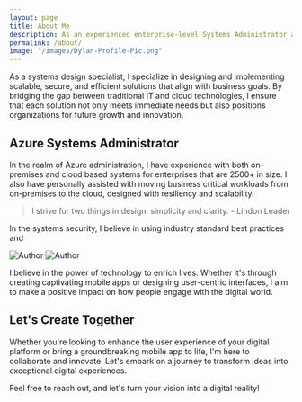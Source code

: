 ```yaml
---
layout: page
title: About Me
description: As an experienced enterprise-level Systems Administrator and Cloud Solutions Architect, I have a deep understanding of both the business and technological needs of organizations. My approach is rooted in identifying the unique challenges that organizations face, and crafting solutions that will most effectively solve those challenges.
permalink: /about/
image: "/images/Dylan-Profile-Pic.png"
---
```


As a systems design specialist, I specialize in designing and implementing scalable, secure, and efficient solutions that align with business goals. By bridging the gap between traditional IT and cloud technologies, I ensure that each solution not only meets immediate needs but also positions organizations for future growth and innovation.

## Azure Systems Administrator

In the realm of Azure administration, I have experience with both on-premises and cloud based systems for enterprises that are 2500+ in size. I also have personally assisted with moving business critical workloads from on-premises to the cloud, designed with resiliency and scalability.

> I strive for two things in design: simplicity and clarity. - Lindon Leader

In the systems security, I believe in using industry standard best practices and

<div class="gallery-box">
  <div class="gallery">
    <img src="/images/Azure-Cloud.png" loading="lazy" alt="Author">
    <img src="/images/AWS-Cloud.png" loading="lazy" alt="Author">
  </div>
  <!-- <em>Photo by <a href="https://www.pexels.com/@david-garrison-1128051/" target="_blank">David Garrison</a> on <a href="https://www.pexels.com/" target="_blank">Pexels</a></em> -->
</div>

I believe in the power of technology to enrich lives. Whether it's through creating captivating mobile apps or designing user-centric interfaces, I aim to make a positive impact on how people engage with the digital world.

## Let's Create Together

Whether you're looking to enhance the user experience of your digital platform or bring a groundbreaking mobile app to life, I'm here to collaborate and innovate. Let's embark on a journey to transform ideas into exceptional digital experiences.

Feel free to reach out, and let's turn your vision into a digital reality!
